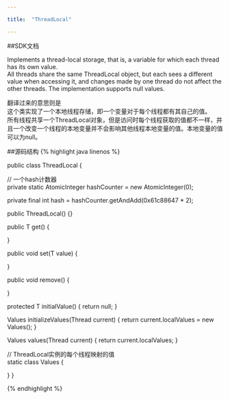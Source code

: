```yaml
---

title:	"ThreadLocal"

---
```



##SDK文档

Implements a thread-local storage, that is, a variable for which each thread has its own value.  
All threads share the same ThreadLocal object, but each sees a different value when accessing it, and changes made by one thread do not affect the other threads. The implementation supports null values.

翻译过来的意思则是  
这个类实现了一个本地线程存储，即一个变量对于每个线程都有其自己的值。  
所有线程共享一个ThreadLocal对象，但是访问时每个线程获取的值都不一样，并且一个改变一个线程的本地变量并不会影响其他线程本地变量的值。本地变量的值可以为null。


##源码结构
{% highlight java linenos %}

public class ThreadLocal<T> {

  // 一个hash计数器  
  private static AtomicInteger hashCounter = new AtomicInteger(0);

  private final int hash = hashCounter.getAndAdd(0x61c88647 * 2);

  public ThreadLocal() {}
	
  public T get()	 {
    			
  }
	
  public void set(T value) {
  			
  }
	
  public void remove() {
						
  }
	
  protected T initialValue() {
    return null;
  }
	
  Values initializeValues(Thread current) {
    return current.localValues = new Values();
  }
	
  Values values(Thread current) {
    return current.localValues;
  }
	
  // ThreadLocal实例的每个线程映射的值  
  static class Values {
		
  }
}

{% endhighlight %}